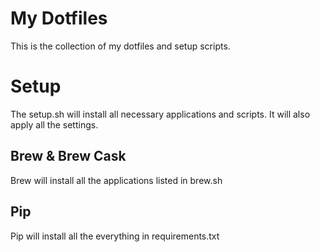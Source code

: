 # My Dotfiles

This is the collection of my dotfiles and setup scripts.

# Setup
The setup.sh will install all necessary applications and scripts. It will also apply all the settings.

## Brew & Brew Cask
Brew will install all the applications listed in brew.sh

## Pip
Pip will install all the everything in requirements.txt